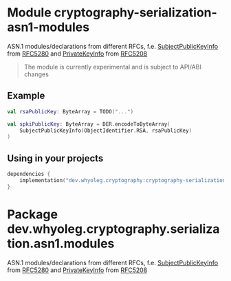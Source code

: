 # Module cryptography-serialization-asn1-modules

ASN.1 modules/declarations from different RFCs, f.e.
[SubjectPublicKeyInfo][SubjectPublicKeyInfo] from [RFC5280][RFC5280] and [PrivateKeyInfo][PrivateKeyInfo] from [RFC5208][RFC5208]

> The module is currently experimental and is subject to API/ABI changes

## Example

```kotlin
val rsaPublicKey: ByteArray = TODO("...")

val spkiPublicKey: ByteArray = DER.encodeToByteArray(
    SubjectPublicKeyInfo(ObjectIdentifier.RSA, rsaPublicKey)
)
```

## Using in your projects

```kotlin
dependencies {
    implementation("dev.whyoleg.cryptography:cryptography-serialization-asn1-modules:0.3.1")
}
```

[SubjectPublicKeyInfo]: https://whyoleg.github.io/cryptography-kotlin/api/cryptography-serialization-asn1-modules/dev.whyoleg.cryptography.serialization.asn1.modules/-subject-public-key-info/index.html

[PrivateKeyInfo]: https://whyoleg.github.io/cryptography-kotlin/api/cryptography-serialization-asn1-modules/dev.whyoleg.cryptography.serialization.asn1.modules/-private-key-info/index.html

[RFC5280]: https://datatracker.ietf.org/doc/html/rfc5280

[RFC5208]: https://datatracker.ietf.org/doc/html/rfc5208

# Package dev.whyoleg.cryptography.serialization.asn1.modules

ASN.1 modules/declarations from different RFCs, f.e.
[SubjectPublicKeyInfo][SubjectPublicKeyInfo] from [RFC5280][RFC5280] and [PrivateKeyInfo][PrivateKeyInfo] from [RFC5208][RFC5208]

[SubjectPublicKeyInfo]: https://whyoleg.github.io/cryptography-kotlin/api/cryptography-serialization-asn1-modules/dev.whyoleg.cryptography.serialization.asn1.modules/-subject-public-key-info/index.html

[PrivateKeyInfo]: https://whyoleg.github.io/cryptography-kotlin/api/cryptography-serialization-asn1-modules/dev.whyoleg.cryptography.serialization.asn1.modules/-private-key-info/index.html

[RFC5280]: https://datatracker.ietf.org/doc/html/rfc5280

[RFC5208]: https://datatracker.ietf.org/doc/html/rfc5208
